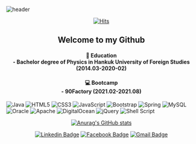 ![header](https://capsule-render.vercel.app/api?type=wave&color=auto&height=300&section=header&text=DEV%20Heejeong&fontSize=70)


<div align=center>
	
[![Hits](https://hits.seeyoufarm.com/api/count/incr/badge.svg?url=https%3A%2F%2Fgithub.com%2Fheejeong-choi&count_bg=%2379C83D&title_bg=%23555555&icon=&icon_color=%23E7E7E7&title=hits&edge_flat=false)](https://hits.seeyoufarm.com)
	
</div>

<h2 align=center>Welcome to my Github</h2>

<h4 align=center>📖 Education <br>
	- Bachelor degree of Physics in Hankuk University of Foreign Studies (2014.03-2020-02)  </h4>

<h4 align=center>💻 Bootcamp <br>
	- 90Factory (2021.02-2021.08) </h4>



<img alt="Java" src="https://img.shields.io/badge/java-%23ED8B00.svg?style=for-the-badge&logo=java&logoColor=white"> <img alt="HTML5" src="https://img.shields.io/badge/html5-%23E34F26.svg?style=for-the-badge&logo=html5&logoColor=white"/> <img alt="CSS3" src="https://img.shields.io/badge/css3-%231572B6.svg?style=for-the-badge&logo=css3&logoColor=white"/> <img alt="JavaScript" src="https://img.shields.io/badge/javascript-%23323330.svg?style=for-the-badge&logo=javascript&logoColor=%23F7DF1E"/> <img alt="Bootstrap" src="https://img.shields.io/badge/bootstrap-%23563D7C.svg?style=for-the-badge&logo=bootstrap&logoColor=white"/> 	<img alt="Spring" src="https://img.shields.io/badge/spring-%236DB33F.svg?style=for-the-badge&logo=spring&logoColor=white"/> <img alt="MySQL" src="https://img.shields.io/badge/mysql-%2300f.svg?style=for-the-badge&logo=mysql&logoColor=white"/> <img alt="Oracle" src ="https://img.shields.io/badge/oracle-%23F00000.svg?style=for-the-badge&logo=oracle&logoColor=white" /> <img alt="Apache" src="https://img.shields.io/badge/apache-%23D42029.svg?style=for-the-badge&logo=apache&logoColor=white"/> <img alt="DigitalOcean" src="https://img.shields.io/badge/DigitalOcean-%230167ff.svg?style=for-the-badge&logo=digitalOcean&logoColor=white"/> <img alt="jQuery" src="https://img.shields.io/badge/jquery-%230769AD.svg?style=for-the-badge&logo=jquery&logoColor=white"/> <img alt="Shell Script" src="https://img.shields.io/badge/shell_script-%23121011.svg?style=for-the-badge&logo=gnu-bash&logoColor=white"/> 



<div align=center>
	
	
[![Anurag's GitHub stats](https://github-readme-stats.vercel.app/api?username=heejeong-choi)](https://github.com/heejeong-choi/github-readme-stats)


  [![Linkedin Badge](https://img.shields.io/badge/-LinkedIn-blue?style=flat-square&logo=Linkedin&logoColor=white&link=https://www.linkedin.com/in/heejeongchoi27/)](https://www.linkedin.com/in/heejeongchoi27/)
  [![Facebook Badge](https://img.shields.io/badge/facebook-1877f2?style=flat-square&logo=facebook&logoColor=white&link=https://www.facebook.com/heejeong.choi.54966)](https://www.facebook.com/heejeong.choi.54966)
  [![Gmail Badge](https://img.shields.io/badge/Gmail-d14836?style=flat-square&logo=Gmail&logoColor=white&link=mailto:jennachoi27@gmail.com)](mailto:jennachoi27@gmail.com)
</div>
  
